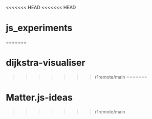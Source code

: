 <<<<<<< HEAD
<<<<<<< HEAD
# js_experiments
=======
# dijkstra-visualiser
>>>>>>> r1remote/main
=======
# Matter.js-ideas
>>>>>>> r1remote/main
